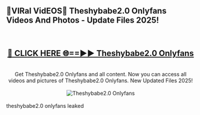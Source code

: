 <h2>🔴VIRal VidEOS🔴 Theshybabe2.0 Onlyfans Videos And Photos - Update Files 2025!</h2>
<br>
<div align="center">
<h2><a href="https://virallinks.top/odZfE0" rel="nofollow">🔴 CLICK HERE 🌐==►► Theshybabe2.0 Onlyfans</a></h2>
<br>
Get Theshybabe2.0 Onlyfans and all content. Now you can access all videos and pictures of Theshybabe2.0 Onlyfans. New Updated Files 2025!
<br>
<br>
<a href="https://virallinks.top/odZfE0" rel="nofollow" data-target="animated-image.originalLink"><img src="https://i.imgur.com/dJHk4Zq.gif)" alt="Theshybabe2.0 Onlyfans" style="max-width: 100%; display: inline-block;" data-target="animated-image.originalImage"></a>
</div>
<br>
theshybabe2.0 onlyfans leaked